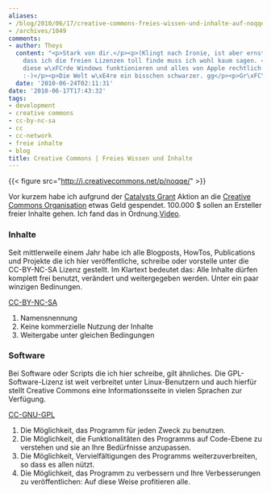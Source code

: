 ```yaml
---
aliases:
- /blog/2010/06/17/creative-commons-freies-wissen-und-inhalte-auf-noqqe-de
- /archives/1049
comments:
- author: Thoys
  content: "<p>Stark von dir.</p><p>(Klingt nach Ironie, ist aber ernst gemeint.)</p><p>Und
    dass ich die freien Lizenzen toll finde muss ich wohl kaum sagen. </p><p>Ohne
    diese w\xFCrde Windows funktionieren und alles von Apple rechtlich gesch\xFCtzt.
    :-)</p><p>Die Welt w\xE4re ein bisschen schwarzer. gg</p><p>Gr\xFC\xDFe Thoys</p>"
  date: '2010-06-24T02:11:31'
date: '2010-06-17T17:43:32'
tags:
- development
- creative commons
- cc-by-nc-sa
- cc
- cc-network
- freie inhalte
- blog
title: Creative Commons | Freies Wissen und Inhalte
---
```


{{< figure src="http://i.creativecommons.net/p/noqqe/" >}}

Vor kurzem habe ich aufgrund der [Catalysts Grant](http://wiki.creativecommons.org/Grants) Aktion an die
[Creative Commons Organisation](http://creativecommons.org/about/) etwas Geld
gespendet. 100.000 $ sollen an Ersteller freier Inhalte gehen. Ich fand das
in Ordnung.[Video](http://a44.video2.blip.tv/5840001990950/Commonscreative-WannaWorkTogether315.ogv?bri=3.2&brs=1369).

### Inhalte

Seit mittlerweile einem Jahr habe ich alle Blogposts, HowTos, Publications
und Projekte die ich hier veröffentliche, schreibe oder vorstelle unter die
CC-BY-NC-SA Lizenz gestellt. Im Klartext bedeutet das: Alle Inhalte dürfen
komplett frei benutzt, verändert und weitergegeben werden. Unter ein paar
winzigen Bedinungen.

[CC-BY-NC-SA](http://creativecommons.org/licenses/by-nc-sa/3.0/de/)
1. Namensnennung
2. Keine kommerzielle Nutzung der Inhalte
3. Weitergabe unter gleichen Bedingungen

### Software

Bei Software oder Scripts die ich hier schreibe, gilt
ähnliches. Die GPL-Software-Lizenz ist weit verbreitet unter
Linux-Benutzern und auch hierfür stellt Creative Commons eine
Informationsseite in vielen Sprachen zur Verfügung.

[CC-GNU-GPL](http://creativecommons.org/licenses/GPL/2.0/deed.de)

1. Die Möglichkeit, das Programm für jeden Zweck zu benutzen.
2. Die Möglichkeit, die Funktionalitäten des Programms auf Code-Ebene zu
   verstehen und sie an Ihre Bedürfnisse anzupassen.
3. Die Möglichkeit, Vervielfältigungen des Programms weiterzuverbreiten, so
   dass es allen nützt.
4. Die Möglichkeit, das Programm zu verbessern und Ihre Verbesserungen zu
   veröffentlichen: Auf diese Weise profitieren alle.